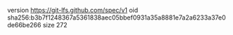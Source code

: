 version https://git-lfs.github.com/spec/v1
oid sha256:b3b7f1248367a5361838aec05bbef0931a35a8881e7a2a6233a37e0de66be266
size 272
